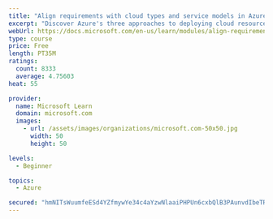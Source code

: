 ```yaml
---
title: "Align requirements with cloud types and service models in Azure"
excerpt: "Discover Azure's three approaches to deploying cloud resources -- public, private, and hybrid -- and learn the difference each makes in your Azure services."
webUrl: https://docs.microsoft.com/en-us/learn/modules/align-requirements-in-azure/
type: course
price: Free
length: PT35M
ratings:
  count: 8333
  average: 4.75603
heat: 55

provider:
  name: Microsoft Learn
  domain: microsoft.com
  images:
    - url: /assets/images/organizations/microsoft.com-50x50.jpg
      width: 50
      height: 50

levels:
  - Beginner

topics:
  - Azure

secured: "hmNITsWuumfeESd4YZfmywYe34c4aYzwNlaaiPHPUn6cxbQlB3PAunvdIbeTR62TeOjRKqBSoNfNoRxMSDGxh4ddoq1N3Hibks3xFoDV2llIMfQOOtxIR0zu81rFMPkVMwYkaLpx3111w/0Q0Lg/nWmZn5XpMVL9UiJ0GbVbR5jWWzR+F52TBBRGSrRgq1jP17xYFufNfuIpkiN+KprwVFitEXvav6EudM6A3kAEKYbtnXnrj6FJ0WV6EhkPlFKj9OHizxZXQgxLJbd3Rs+v3x4IYIS6FWNf+JQts0Zj52Dpe6de8ekMFA6bmMtFSD4YB+1G29C8FJ6B7Y2RbjvwXWWXkXnFbdLtDz0RY4MGStbiO/qjKTnCc2mLkj0LykAP0bud5jrwe3KWchS8xXb42tkJLLJA5ejxUv0qzg+UEaw=;E28mv8g6KgWMiwiYbQcsfQ=="
---
```



